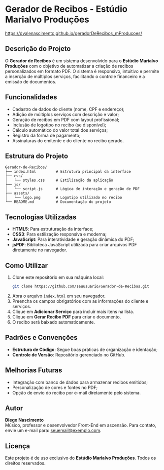 

# Gerador de Recibos - Estúdio Marialvo Produções

https://dvalenascimento.github.io/geradorDeRecibos_mProducoes/

## Descrição do Projeto
O **Gerador de Recibos** é um sistema desenvolvido para o **Estúdio Marialvo Produções** com o objetivo de automatizar a criação de recibos personalizados em formato PDF. O sistema é responsivo, intuitivo e permite a inserção de múltiplos serviços, facilitando o controle financeiro e a emissão de documentos.

## Funcionalidades
- Cadastro de dados do cliente (nome, CPF e endereço);
- Adição de múltiplos serviços com descrição e valor;
- Geração de recibos em PDF com layout profissional;
- Inclusão de logotipo no recibo (se disponível);
- Cálculo automático do valor total dos serviços;
- Registro da forma de pagamento;
- Assinaturas do emitente e do cliente no recibo gerado.

## Estrutura do Projeto
```
Gerador-de-Recibos/
├── index.html         # Estrutura principal da interface
├── css/
│   └── styles.css     # Estilização da aplicação
├── js/
│   └── script.js      # Lógica de interação e geração de PDF
├── assets/
│   └── logo.png       # Logotipo utilizado no recibo
└── README.md          # Documentação do projeto
```

## Tecnologias Utilizadas
- **HTML5**: Para estruturação da interface;
- **CSS3**: Para estilização responsiva e moderna;
- **JavaScript**: Para interatividade e geração dinâmica do PDF;
- **jsPDF**: Biblioteca JavaScript utilizada para criar arquivos PDF diretamente no navegador.

## Como Utilizar
1. Clone este repositório em sua máquina local:
   ```bash
   git clone https://github.com/seuusuario/Gerador-de-Recibos.git
   ```
2. Abra o arquivo `index.html` em seu navegador.
3. Preencha os campos obrigatórios com as informações do cliente e serviços.
4. Clique em **Adicionar Serviço** para incluir mais itens na lista.
5. Clique em **Gerar Recibo PDF** para criar o documento.
6. O recibo será baixado automaticamente.

## Padrões e Convenções
- **Estrutura de Código**: Segue boas práticas de organização e identação;
- **Controle de Versão**: Repositório gerenciado no GitHub.

## Melhorias Futuras
- Integração com banco de dados para armazenar recibos emitidos;
- Personalização de cores e fontes no PDF;
- Opção de envio do recibo por e-mail diretamente pelo sistema.

## Autor
**Diego Nascimento**  
Músico, professor e desenvolvedor Front-End em ascensão. Para contato, envie um e-mail para: [seuemail@exemplo.com](mailto:seuemail@exemplo.com).

## Licença
Este projeto é de uso exclusivo do **Estúdio Marialvo Produções**. Todos os direitos reservados.
